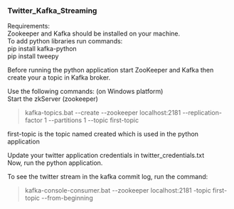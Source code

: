 ### Twitter_Kafka_Streaming

Requirements:<br/>
Zookeeper and Kafka should be installed on your machine.<br/>
To add python libraries run commands:<br/>
pip install kafka-python<br/>
pip install tweepy<br/>

Before running the python application start ZooKeeper and Kafka then create your a topic in Kafka broker.<br/>

Use the following commands: (on Windows platform)<br/>
Start the zkServer (zookeeper)<br/>
>kafka-topics.bat --create --zookeeper localhost:2181 --replication-factor 1 --partitions 1 --topic first-topic<br/>

first-topic is the topic named created which is used in the python application<br/>

Update your twitter application credentials in twitter_credentials.txt<br/>
Now, run the python application.<br/>

To see the twitter stream in the kafka commit log, run the command:<br/>
>kafka-console-consumer.bat --zookeeper localhost:2181 -topic first-topic --from-beginning<br/>
